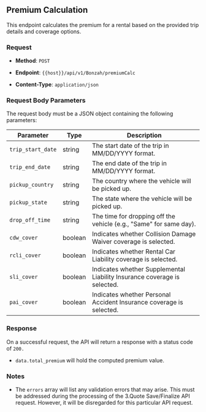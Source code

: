 ## Premium Calculation

This endpoint calculates the premium for a rental based on the provided trip details and coverage options.

### Request

- **Method**: `POST`
    
- **Endpoint**: `{{host}}/api/v1/Bonzah/premiumCalc`
    
- **Content-Type**: `application/json`
    

### Request Body Parameters

The request body must be a JSON object containing the following parameters:

| Parameter | Type | Description |
| --- | --- | --- |
| `trip_start_date` | string | The start date of the trip in MM/DD/YYYY format. |
| `trip_end_date` | string | The end date of the trip in MM/DD/YYYY format. |
| `pickup_country` | string | The country where the vehicle will be picked up. |
| `pickup_state` | string | The state where the vehicle will be picked up. |
| `drop_off_time` | string | The time for dropping off the vehicle (e.g., "Same" for same day). |
| `cdw_cover` | boolean | Indicates whether Collision Damage Waiver coverage is selected. |
| `rcli_cover` | boolean | Indicates whether Rental Car Liability coverage is selected. |
| `sli_cover` | boolean | Indicates whether Supplemental Liability Insurance coverage is selected. |
| `pai_cover` | boolean | Indicates whether Personal Accident Insurance coverage is selected. |

### Response

On a successful request, the API will return a response with a status code of `200.`

- `data.total_premium` will hold the computed premium value.
    

### Notes

- The `errors` array will list any validation errors that may arise. This must be addressed during the processing of the 3.Quote Save/Finalize API request. However, it will be disregarded for this particular API request.